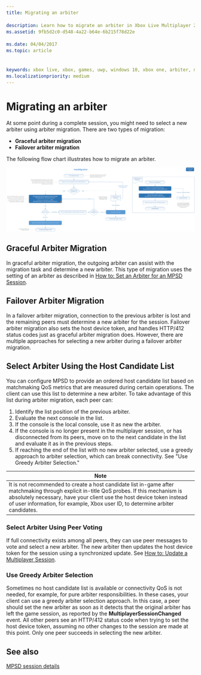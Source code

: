 ```yaml
---
title: Migrating an arbiter

description: Learn how to migrate an arbiter in Xbox Live Multiplayer 2015
ms.assetid: 9fb5d2c0-d548-4a22-b64e-6b215f78d22e

ms.date: 04/04/2017
ms.topic: article


keywords: xbox live, xbox, games, uwp, windows 10, xbox one, arbiter, multiplayer 2015
ms.localizationpriority: medium
---
```


# Migrating an arbiter

At some point during a complete session, you might need to select a new arbiter using arbiter migration. There are two types of migration:

-   **Graceful arbiter migration**
-   **Failover arbiter migration**

The following flow chart illustrates how to migrate an arbiter.

![](../../images/multiplayer/Multiplayer_2015_HostMigration.png)

## Graceful Arbiter Migration

In graceful arbiter migration, the outgoing arbiter can assist with the migration task and determine a new arbiter. This type of migration uses the setting of an arbiter as described in [How to: Set an Arbiter for an MPSD Session](multiplayer-how-tos.md).


## Failover Arbiter Migration

In a failover arbiter migration, connection to the previous arbiter is lost and the remaining peers must determine a new arbiter for the session. Failover arbiter migration also sets the host device token, and handles HTTP/412 status codes just as graceful arbiter migration does. However, there are multiple approaches for selecting a new arbiter during a failover arbiter migration.
## Select Arbiter Using the Host Candidate List

You can configure MPSD to provide an ordered host candidate list based on matchmaking QoS metrics that are measured during certain operations. The client can use this list to determine a new arbiter. To take advantage of this list during arbiter migration, each peer can:

1.  Identify the list position of the previous arbiter.
2.  Evaluate the next console in the list.
3.  If the console is the local console, use it as new the arbiter.
4.  If the console is no longer present in the multiplayer session, or has disconnected from its peers, move on to the next candidate in the list and evaluate it as in the previous steps.
5.  If reaching the end of the list with no new arbiter selected, use a greedy approach to arbiter selection, which can break connectivity. See "Use Greedy Arbiter Selection."

| Note                                                                                                                                                                                                                                                                                    |
|------------------------------------------------------------------------------------------------------------------------------------------------------------------------------------------------------------------------------------------------------------------------------------------------------|
| It is not recommended to create a host candidate list in-game after matchmaking through explicit in-title QoS probes. If this mechanism is absolutely necessary, have your client use the host device token instead of user information, for example, Xbox user ID, to determine arbiter candidates. |


### Select Arbiter Using Peer Voting

If full connectivity exists among all peers, they can use peer messages to vote and select a new arbiter. The new arbiter then updates the host device token for the session using a synchronized update. See [How to: Update a Multiplayer Session](multiplayer-how-tos.md).


### Use Greedy Arbiter Selection

Sometimes no host candidate list is available or connectivity QoS is not needed, for example, for pure arbiter responsibilities. In these cases, your client can use a greedy arbiter selection approach. In this case, a peer should set the new arbiter as soon as it detects that the original arbiter has left the game session, as reported by the **MultiplayerSessionChanged** event. All other peers see an HTTP/412 status code when trying to set the host device token, assuming no other changes to the session are made at this point. Only one peer succeeds in selecting the new arbiter.


## See also

[MPSD session details](mpsd-session-details.md)
